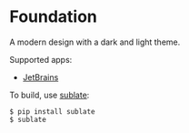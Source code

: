 # Foundation

A modern design with a dark and light theme.

Supported apps:
- [JetBrains](theme/jetbrains)

To build, use [sublate](https://github.com/espositocode/sublate):

    $ pip install sublate
    $ sublate
